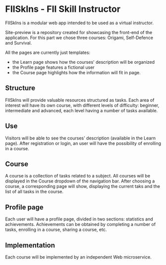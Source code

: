 # FIISkIns - FII Skill Instructor

FIISkIns is a modular web app intended to be used as a virtual instructor. 

Site-preview is a repository created for showcasing the front-end of the application.
For this part we chose three courses: Origami, Self-Defence and Survival.

All the pages are currently just templates:

- the Learn page shows how the courses' description will be organized
- the Profile page features a fictional user
- the Course page highlights how the information will fit in page.

## Structure

FIISkIns will provide valuable resources structured as tasks. Each area of interest
will have its own course, with different levels of difficulty: beginner, intermediate
and advanced, each level having a number of tasks available.

## Use

Visitors will be able to see the courses' description (available in the Learn page).
After registration or login, an user will have the possibility of enrolling in a
course.

## Course

A course is a collection of tasks related to a subject. All courses will be
displayed in the Course dropdown of the navigation bar. After choosing a course,
a corresponding page will show, displaying the current taks and the list of all
tasks in the course.

## Profile page

Each user will have a profile page, divided in two sections: statistics and achievements.
Achievements can be obtained by completing a number of tasks, enrolling in a course,
sharing a course, etc.

## Implementation

Each course will be implemented by an independent Web microservice.
